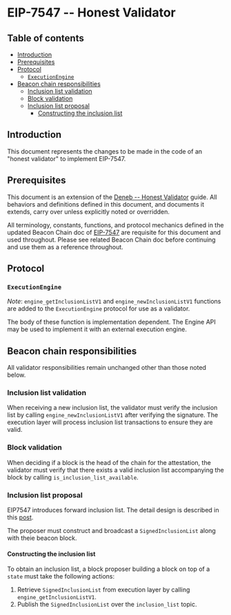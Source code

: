 # EIP-7547 -- Honest Validator

## Table of contents

<!-- TOC -->
<!-- START doctoc generated TOC please keep comment here to allow auto update -->
<!-- DON'T EDIT THIS SECTION, INSTEAD RE-RUN doctoc TO UPDATE -->

- [Introduction](#introduction)
- [Prerequisites](#prerequisites)
- [Protocol](#protocol)
  - [`ExecutionEngine`](#executionengine)
- [Beacon chain responsibilities](#beacon-chain-responsibilities)
  - [Inclusion list validation](#inclusion-list-validation)
  - [Block validation](#block-validation)
  - [Inclusion list proposal](#inclusion-list-proposal)
    - [Constructing the inclusion list](#constructing-the-inclusion-list)

<!-- END doctoc generated TOC please keep comment here to allow auto update -->
<!-- /TOC -->

## Introduction

This document represents the changes to be made in the code of an "honest validator" to implement EIP-7547.

## Prerequisites

This document is an extension of the [Deneb -- Honest Validator](../../deneb/validator.md) guide.
All behaviors and definitions defined in this document, and documents it extends, carry over unless explicitly noted or overridden.

All terminology, constants, functions, and protocol mechanics defined in the updated Beacon Chain doc of [EIP-7547](./beacon-chain.md) are requisite for this document and used throughout.
Please see related Beacon Chain doc before continuing and use them as a reference throughout.


## Protocol

### `ExecutionEngine`

*Note*: `engine_getInclusionListV1` and `engine_newInclusionListV1` functions are added to the `ExecutionEngine` protocol for use as a validator.

The body of these function is implementation dependent. The Engine API may be used to implement it with an external execution engine. 

## Beacon chain responsibilities

All validator responsibilities remain unchanged other than those noted below.

### Inclusion list validation

When receiving a new inclusion list, the validator must verify the inclusion list by calling `engine_newInclusionListV1` after verifying the signature. The execution layer will process inclusion list transactions to ensure they are valid.

### Block validation

When deciding if a block is the head of the chain for the attestation, the validator must verify that there exists a valid inclusion list accompanying the block by calling `is_inclusion_list_available`.

### Inclusion list proposal

EIP7547 introduces forward inclusion list. The detail design is described in this [post](https://ethresear.ch/t/no-free-lunch-a-new-inclusion-list-design/16389).

The proposer must construct and broadcast a `SignedInclusionList` along with theie beacon block.

#### Constructing the inclusion list

To obtain an inclusion list, a block proposer building a block on top of a `state` must take the following actions:

1. Retrieve `SignedInclusionList` from execution layer by calling `engine_getInclusionListV1`.
2. Publish the `SignedInclusionList` over the `inclusion_list` topic.


